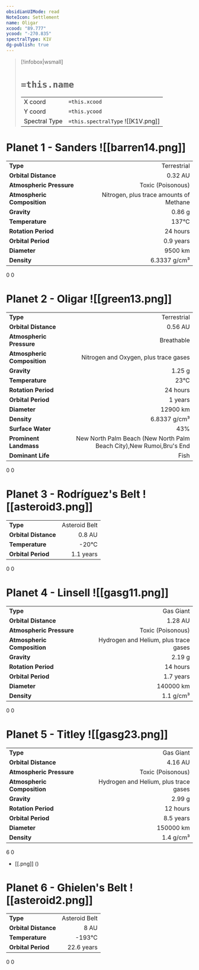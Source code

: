 ```yaml
---
obsidianUIMode: read
NoteIcon: Settlement
name: Oligar
xcood: "89.777"
ycood: "-270.835"
spectralType: K1V
dg-publish: true
---
```

> [!infobox|wsmall]
> # `=this.name`
> | | |
> | - | - |
> | X coord | `=this.xcood` |
> | Y coord| `=this.ycood` |
> | Spectral Type | `=this.spectralType` ![[K1V.png]] |

# Planet 1 - Sanders ![[barren14.png]]
|                             |                           |
| --------------------------- | -------------------------:|
| **Type**                    |             Terrestrial |
| **Orbital Distance**        |   0.32 AU |
| **Atmospheric Pressure**    |       Toxic (Poisonous) |
| **Atmospheric Composition** |      Nitrogen, plus trace amounts of Methane |
| **Gravity**                 |        0.86 g |
| **Temperature**             |    137°C |
| **Rotation Period**         |  24 hours |
| **Orbital Period** | 0.9 years |
| **Diameter**                |      9500 km | 
| **Density**                 |    6.3337 g/cm³ |



0
0



# Planet 2 - Oligar ![[green13.png]]
|                             |                           |
| --------------------------- | -------------------------:|
| **Type**                    |             Terrestrial |
| **Orbital Distance**        |   0.56 AU |
| **Atmospheric Pressure**    |       Breathable |
| **Atmospheric Composition** |      Nitrogen and Oxygen, plus trace gases |
| **Gravity**                 |        1.25 g |
| **Temperature**             |    23°C |
| **Rotation Period**         |  24 hours |
| **Orbital Period** | 1 years |
| **Diameter**                |      12900 km | 
| **Density**                 |    6.8337 g/cm³ |
| **Surface Water**           |           43% | 
| **Prominent Landmass**      |         New North Palm Beach (New North Palm Beach City),New Rumoi,Bru's End | 
| **Dominant Life**           |         Fish |



0
0



# Planet 3 - Rodríguez's Belt ![[asteroid3.png]]
|                             |                           |
| --------------------------- | -------------------------:|
| **Type**                    |             Asteroid Belt |
| **Orbital Distance**        |   0.8 AU |
| **Temperature**             |    -20°C |
| **Orbital Period** | 1.1 years |



0
0



# Planet 4 - Linsell ![[gasg11.png]]
|                             |                           |
| --------------------------- | -------------------------:|
| **Type**                    |             Gas Giant |
| **Orbital Distance**        |   1.28 AU |
| **Atmospheric Pressure**    |       Toxic (Poisonous) |
| **Atmospheric Composition** |      Hydrogen and Helium, plus trace gases |
| **Gravity**                 |        2.19 g |
| **Rotation Period**         |  14 hours |
| **Orbital Period** | 1.7 years |
| **Diameter**                |      140000 km | 
| **Density**                 |    1.1 g/cm³ |



0
0



# Planet 5 - Titley ![[gasg23.png]]
|                             |                           |
| --------------------------- | -------------------------:|
| **Type**                    |             Gas Giant |
| **Orbital Distance**        |   4.16 AU |
| **Atmospheric Pressure**    |       Toxic (Poisonous) |
| **Atmospheric Composition** |      Hydrogen and Helium, plus trace gases |
| **Gravity**                 |        2.99 g |
| **Rotation Period**         |  12 hours |
| **Orbital Period** | 8.5 years |
| **Diameter**                |      150000 km | 
| **Density**                 |    1.4 g/cm³ |



6
0

- [[.png]]  ()

# Planet 6 - Ghielen's Belt ![[asteroid2.png]]
|                             |                           |
| --------------------------- | -------------------------:|
| **Type**                    |             Asteroid Belt |
| **Orbital Distance**        |   8 AU |
| **Temperature**             |    -193°C |
| **Orbital Period** | 22.6 years |



0
0



